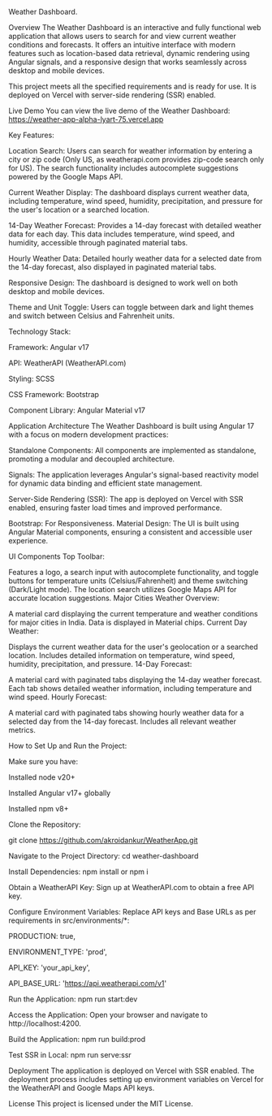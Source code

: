 Weather Dashboard.

Overview
The Weather Dashboard is an interactive and fully functional web application that allows users to search for and view current weather conditions and forecasts. It offers an intuitive interface with modern features such as location-based data retrieval, dynamic rendering using Angular signals, and a responsive design that works seamlessly across desktop and mobile devices.

This project meets all the specified requirements and is ready for use. It is deployed on Vercel with server-side rendering (SSR) enabled.


Live Demo
You can view the live demo of the Weather Dashboard: https://weather-app-alpha-lyart-75.vercel.app


Key Features:

Location Search: Users can search for weather information by entering a city or zip code (Only US, as weatherapi.com provides zip-code search only for US). The search functionality includes autocomplete suggestions powered by the Google Maps API.

Current Weather Display: The dashboard displays current weather data, including temperature, wind speed, humidity, precipitation, and pressure for the user's location or a searched location.

14-Day Weather Forecast: Provides a 14-day forecast with detailed weather data for each day. This data includes temperature, wind speed, and humidity, accessible through paginated material tabs.

Hourly Weather Data: Detailed hourly weather data for a selected date from the 14-day forecast, also displayed in paginated material tabs.

Responsive Design: The dashboard is designed to work well on both desktop and mobile devices.

Theme and Unit Toggle: Users can toggle between dark and light themes and switch between Celsius and Fahrenheit units.


Technology Stack:

Framework: Angular v17

API: WeatherAPI (WeatherAPI.com)

Styling: SCSS

CSS Framework: Bootstrap

Component Library: Angular Material v17

Application Architecture
The Weather Dashboard is built using Angular 17 with a focus on modern development practices:

Standalone Components: All components are implemented as standalone, promoting a modular and decoupled architecture.

Signals: The application leverages Angular's signal-based reactivity model for dynamic data binding and efficient state management.

Server-Side Rendering (SSR): The app is deployed on Vercel with SSR enabled, ensuring faster load times and improved performance.

Bootstrap: For Responsiveness.
Material Design: The UI is built using Angular Material components, ensuring a consistent and accessible user experience.

UI Components
Top Toolbar:

Features a logo, a search input with autocomplete functionality, and toggle buttons for temperature units (Celsius/Fahrenheit) and theme switching (Dark/Light mode).
The location search utilizes Google Maps API for accurate location suggestions.
Major Cities Weather Overview:

A material card displaying the current temperature and weather conditions for major cities in India. Data is displayed in Material chips.
Current Day Weather:

Displays the current weather data for the user's geolocation or a searched location. Includes detailed information on temperature, wind speed, humidity, precipitation, and pressure.
14-Day Forecast:

A material card with paginated tabs displaying the 14-day weather forecast. Each tab shows detailed weather information, including temperature and wind speed.
Hourly Forecast:

A material card with paginated tabs showing hourly weather data for a selected day from the 14-day forecast. Includes all relevant weather metrics.

How to Set Up and Run the Project:

Make sure you have:

 Installed node v20+

 Installed Angular v17+ globally

 Installed npm v8+


Clone the Repository:

git clone https://github.com/akroidankur/WeatherApp.git

Navigate to the Project Directory:
cd weather-dashboard

Install Dependencies:
npm install or npm i

Obtain a WeatherAPI Key:
Sign up at WeatherAPI.com to obtain a free API key.

Configure Environment Variables:
Replace API keys and Base URLs as per requirements in src/environments/*:

PRODUCTION: true,

ENVIRONMENT_TYPE: 'prod',

API_KEY: 'your_api_key',

API_BASE_URL: 'https://api.weatherapi.com/v1'

Run the Application:
npm run start:dev

Access the Application:
Open your browser and navigate to http://localhost:4200.

Build the Application:
npm run build:prod

Test SSR in Local:
npm run serve:ssr

Deployment
The application is deployed on Vercel with SSR enabled. The deployment process includes setting up environment variables on Vercel for the WeatherAPI and Google Maps API keys.

License
This project is licensed under the MIT License.